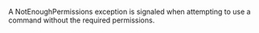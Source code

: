 A NotEnoughPermissions exception is signaled when attempting to use a command without the required permissions.